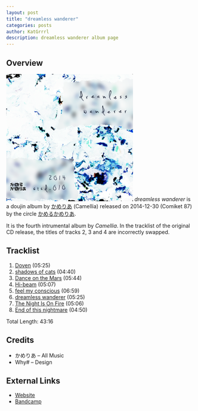 ```yaml
---
layout: post
title: "dreamless wanderer"
categories: posts
author: KatGrrrl
description: dreamless wanderer album page
---
```


## Overview

![CTCD-010](/assets/images/camellia/albums/CTCD-010.png)
*dreamless wanderer* is a doujin album by [かめりあ](/postsWiki/_posts/camellia/2023-12-10-camellia.md) (Camellia) released on 2014-12-30 (Comiket 87) by the circle [かめるかめりあ](#).

It is the fourth intrumental album by *Camellia*. In the tracklist of the original CD release, the titles of tracks 2, 3 and 4 are incorrectly swapped.

## Tracklist

1. [Doven](#) (05:25)
2. [shadows of cats](#) (04:40)
3. [Dance on the Mars](#) (05:44)
4. [Hi-beam](#) (05:07)
5. [feel my conscious](#) (06:59)
6. [dreamless wanderer](#) (05:25)
7. [The Night Is On Fire](#) (05:06)
8. [End of this nightmare](#) (04:50)

Total Length: 43:16

## Credits

* かめりあ – All Music
* Why# – Design

## External Links

* [Website](https://cametek.jp/dwep/)
* [Bandcamp](https://cametek.bandcamp.com/album/dreamless-wanderer)

